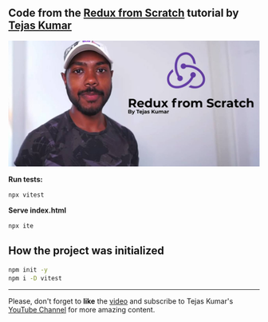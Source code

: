 ## Code from the [Redux from Scratch](https://www.youtube.com/watch?v=-g1f0j5Qk8A) tutorial by [Tejas Kumar](https://tej.as/)

![Redux from Scratch by Tejas Kumar](./Header.jpg)

**Run tests:**

```bash
npx vitest
```

**Serve index.html**

```bash
npx ite
```

## How the project was initialized

```bash
npm init -y
npm i -D vitest
```

---

Please, don't forget to **like** the [video](https://www.youtube.com/watch?v=-g1f0j5Qk8A) and subscribe to Tejas Kumar's [YouTube Channel](https://www.youtube.com/@tejask) for more amazing content. 